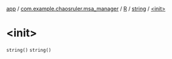 [app](../../../index.md) / [com.example.chaosruler.msa_manager](../../index.md) / [R](../index.md) / [string](index.md) / [&lt;init&gt;](.)

# &lt;init&gt;

`string()`
`string()`
